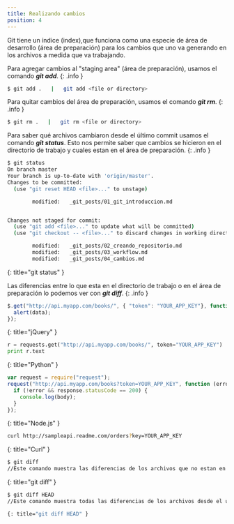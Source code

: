 ```yaml
---
title: Realizando cambios
position: 4
---
```

Git tiene un índice (index),que funciona como una especie de área de desarrollo (área de preparación) para los
cambios que uno va generando en los archivos a medida que va trabajando.

Para agregar cambios al "staging area" (área de preparación), usamos el comando <strong>*git add*</strong>.
{: .info }

```sh
$ git add .   |   git add <file or directory>   
```

Para quitar cambios del área de preparación, usamos el comando <strong>*git rm*</strong>.
{: .info }
```sh
$ git rm .   |   git rm <file or directory>   
```

Para saber qué archivos cambiaron desde el último commit usamos el comando <strong>*git status*</strong>. Esto nos permite saber que cambios se hicieron en el directorio de trabajo y cuales estan en el área de preparación.
{: .info }


~~~ sh
$ git status
On branch master
Your branch is up-to-date with 'origin/master'.
Changes to be committed:
  (use "git reset HEAD <file>..." to unstage)

        modified:   _git_posts/01_git_introduccion.md


Changes not staged for commit:
  (use "git add <file>..." to update what will be committed)
  (use "git checkout -- <file>..." to discard changes in working directory)

        modified:   _git_posts/02_creando_repositorio.md
        modified:   _git_posts/03_workflow.md
        modified:   _git_posts/04_cambios.md
~~~
{: title="git status" }

Las diferencias entre lo que esta en el directorio de trabajo o en el área de preparación lo podemos ver con <strong>*git diff*</strong>.
{: .info }

~~~ javascript
$.get("http://api.myapp.com/books/", { "token": "YOUR_APP_KEY"}, function(data) {
  alert(data);
});
~~~
{: title="jQuery" }

~~~ python
r = requests.get("http://api.myapp.com/books/", token="YOUR_APP_KEY")
print r.text
~~~
{: title="Python" }

~~~ javascript
var request = require("request");
request("http://api.myapp.com/books?token=YOUR_APP_KEY", function (error, response, body) {
  if (!error && response.statusCode == 200) {
    console.log(body);
  }
});
~~~
{: title="Node.js" }

~~~ bash
curl http://sampleapi.readme.com/orders?key=YOUR_APP_KEY
~~~
{: title="Curl" }


~~~ sh
$ git diff
//Este comando muestra las diferencias de los archivos que no estan en el área de preparacion

~~~
{: title="git diff" }

~~~ sh
$ git diff HEAD
//Este comando muestra todas las diferencias de los archivos desde el ultimo commit (sin importar si los cambios estan o no en el área de preparación)

{: title="git diff HEAD" }
